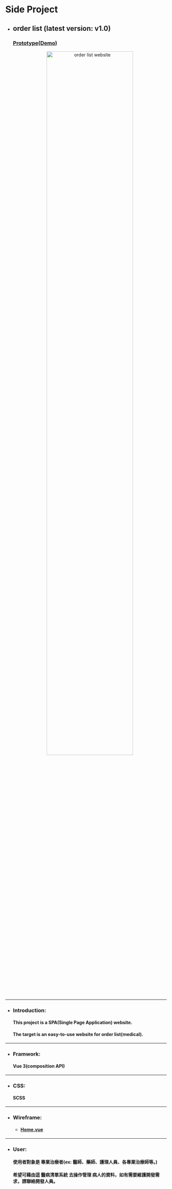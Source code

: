 # Side Project
  * ## order list (latest version: v1.0)
    ### [Prototype(Demo)](https://star-tree.github.io/order_list/)
    
    <div align=center>
      <img src="https://i.imgur.com/kuVphev.png" alt="order list website" title="order list website." width="75%">
    </div><br>
---
  * ### Introduction:
    #### This project is a SPA(Single Page Application) website.
    #### The target is an easy-to-use website for order list(medical).
--- 
  * ### Framwork:
    #### Vue 3(composition API)
---
  * ### CSS:
    #### SCSS
--- 
* ### Wireframe:
  * #### [Home.vue](https://whimsical.com/home-vue-VqvKnKfqdXgwS2U4PtfgXW)
---
  * ### User:
    #### 使用者對象是 專業治療者(ex: 醫師、藥師、護理人員、各專業治療師等。)
    #### 希望可藉由這 醫病清單系統 去操作管理 病人的資料，如有需要維護開發需求，請聯絡開發人員。
